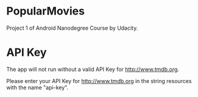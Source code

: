 # PopularMovies

Project 1 of Android Nanodegree Course by Udacity.

# API Key

The app will not run without a valid API Key for http://www.tmdb.org.

Please enter your API Key for http://www.tmdb.org in the string resources with the name "api-key".

